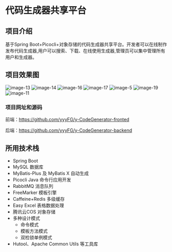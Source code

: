 # 代码生成器共享平台

## 项目介绍
基于Spring Boot+Picocli+对象存储的代码生成器共享平台。开发者可以在线制作发布代码生成器,用户可以搜索、下载、在线使用生成器,管理员可以集中管理所有用户和生成器。

## 项目效果图

![image-13](https://ygenertor-1306543534.cos.ap-guangzhou.myqcloud.com/generator_picture/13.png)
![image-14](https://ygenertor-1306543534.cos.ap-guangzhou.myqcloud.com/generator_picture/14.png)
![image-16](https://ygenertor-1306543534.cos.ap-guangzhou.myqcloud.com/generator_picture/16.png)
![image-17](https://ygenertor-1306543534.cos.ap-guangzhou.myqcloud.com/generator_picture/17.png)
![image-5](https://ygenertor-1306543534.cos.ap-guangzhou.myqcloud.com/generator_picture/18.png)
![image-19](https://ygenertor-1306543534.cos.ap-guangzhou.myqcloud.com/generator_picture/19.png)
![image-11](https://ygenertor-1306543534.cos.ap-guangzhou.myqcloud.com/generator_picture/11.png)


### 项目网址和源码

前端：https://github.com/yyyFG/y-CodeGenerator-fronted

后端：https://github.com/yyyFG/y-CodeGenerator-backend

## 所用技术栈
- Spring Boot
- MySQL 数据库
- MyBatis-Plus 及 MyBatis X 自动生成
- Picocli Java 命令行应用开发
- RabbitMQ 消息队列
- FreeMarker 模板引擎
- Caffeine+Redis 多级缓存
- Easy Excel 表格数据处理
- 腾讯云COS 对象存储
- 多种设计模式
  - 命令模式
  - 模板方法模式
  - 双检锁单例模式
- Hutool、Apache Common Utils 等工具库
